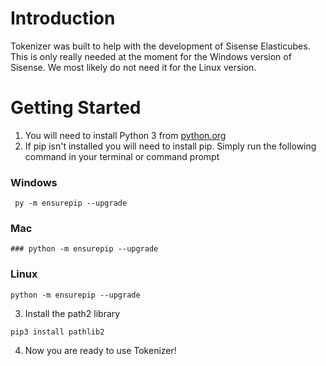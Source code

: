 # Introduction 
Tokenizer was built to help with the development of Sisense Elasticubes. This is only really needed at the moment for the Windows version of Sisense. We most likely do not need it for the Linux version. 

# Getting Started
1.	You will need to install Python 3 from [python.org](https://www.python.org/downloads/)
2.	If pip isn't installed you will need to install pip. Simply run the following command in your terminal or command prompt
### Windows
```
 py -m ensurepip --upgrade
```
### Mac
```
### python -m ensurepip --upgrade
```
### Linux
```
python -m ensurepip --upgrade
```
3. Install the path2 library
```
pip3 install pathlib2
```
4. Now you are ready to use Tokenizer!
